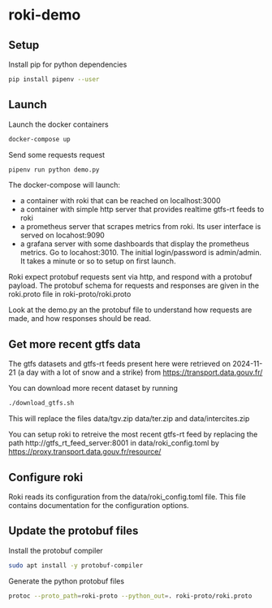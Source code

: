 # roki-demo

## Setup

Install pip for python dependencies
```bash
pip install pipenv --user
```

## Launch 

Launch the docker containers
```bash
docker-compose up
```

Send some requests request
```bash
pipenv run python demo.py
```

The docker-compose will launch:
 - a container with roki that can be reached on localhost:3000
 - a container with simple http server that provides realtime gtfs-rt feeds to roki
 - a prometheus server that scrapes metrics from roki. Its user interface is served on locahost:9090
 - a grafana server with some dashboards that display the prometheus metrics. Go to locahost:3010. The initial login/password is admin/admin. It takes a minute or so to setup on first launch.

Roki expect protobuf requests sent via http, and respond with a protobuf payload.
The protobuf schema for requests and responses are given in the roki.proto file in
roki-proto/roki.proto

Look at the demo.py an the protobuf file to understand how requests are made, and how responses should be read.


## Get more recent gtfs data

The gtfs datasets and gtfs-rt feeds present here were retrieved on 2024-11-21 (a day with a lot of snow and a strike)
from https://transport.data.gouv.fr/

You can download more recent dataset by running
```bash
./download_gtfs.sh
```
This will replace the files data/tgv.zip data/ter.zip and data/intercites.zip 

You can setup roki to retreive the most recent gtfs-rt feed by replacing the path
http://gtfs_rt_feed_server:8001
in data/roki_config.toml 
by https://proxy.transport.data.gouv.fr/resource/

## Configure roki

Roki reads its configuration from the data/roki_config.toml file.
This file contains documentation for the configuration options.

## Update the protobuf files

Install the protobuf compiler 
```bash
sudo apt install -y protobuf-compiler
```

Generate the python protobuf files
```bash
protoc --proto_path=roki-proto --python_out=. roki-proto/roki.proto
```





